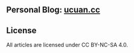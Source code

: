 ## Personal Blog: [ucuan.cc](https://ucuan.cc)

## License

All articles are licensed under CC BY-NC-SA 4.0.
